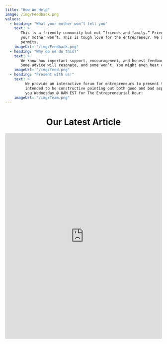 ```yaml
---
title: "How We Help"
image: /img/Feedback.png
values:
  - heading: "What your mother won’t tell you"
    text: >
       This is a friendly community but not “friends and family.” Friends and family are very supportive and necessary to success and we give thanks for that. But they are not always objective or candid. We tell you what 
       your mother won’t. This is tough love for the entrepreneur. We ask many questions of clarification and rigorously assess your ideas and marketability and the value of your opportunity or at least as much as time 
       permits. 
    imageUrl: "/img/Feedback.png"
  - heading: "Why do we do this?"
    text: >
       We know how important support, encouragement, and honest feedback are, because many of us have been in your shoes. We want to pay it forward. So we give an hour of our time every week to help entrepreneurs like you.
       Some advice will resonate, and some won’t. You might even hear conflicting advice! Simply take what you like and leave the rest. We only ask you to have an open mind and take notes. 
    imageUrl: "/img/feed.png"
  - heading: "Present with us!"
    text: >
         We provide an interactive forum for entrepreneurs to present their business and any issues that they would like to discuss and receive objective, friendly feedback from the meeting participants. Comments are 
         intended to be constructive pointing out both good and bad aspects of the business plan. This is not the last stop on your journey but we encourage repeat performances at The Entrepreneurial Hour. We hope to see 
         you Wednesday @ 8AM EST for The Entrepreneurial Hour! 
    imageUrl: "/img/Team.png"
---
```


<center><h1>Our Latest Article</h1>
<iframe src="https://www.linkedin.com/embed/feed/update/urn:li:ugcPost:7114653916365017088" height="662" width="504" frameborder="0" allowfullscreen="" title="Embedded post"></iframe></center>
